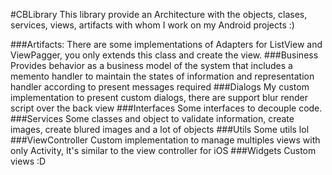 #CBLibrary
This library provide an Architecture with the objects, clases, services, views, artifacts with whom I work on my Android projects :)

###Artifacts:
There are some implementations of Adapters for ListView and ViewPagger, you only extends this class and create the view.
###Business
Provides behavior as a business model of the system that includes a memento handler to maintain the states of information and representation handler according to present messages required
###Dialogs
My custom implementation to present custom dialogs, there are support blur render script over the back view
###Interfaces
Some interfaces to decouple code.
###Services
Some classes and object to validate information, create images, create blured images and a lot of objects
###Utils
Some utils lol
###ViewController
Custom implementation to manage multiples views with only Activity, It's similar to the view controller for iOS
###Widgets
Custom views :D
